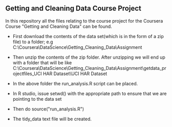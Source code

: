 ## Getting and Cleaning Data Course Project

In this repository all the files relating to the course project for the Coursera Course
"Getting and Cleaning Data" can be found.

* First download the contents of the data set(which is in the form of a zip file) to a folder;
  e.g C:\Coursera\DataScience\Getting_Cleaning_Data\Assignment

* Then unzip the contents of the zip folder. After unzipping we will end up with a folder that will be
  like C:\Coursera\DataScience\Getting_Cleaning_Data\Assignment\getdata_projectfiles_UCI HAR Dataset\UCI HAR Dataset

* In the above folder the run_analysis.R script can be placed.

* In R studio, issue setwd() with the appropriate path to ensure that we are pointing to the data set

* Then do source("run_analysis.R")

* The tidy_data text file will be created.


